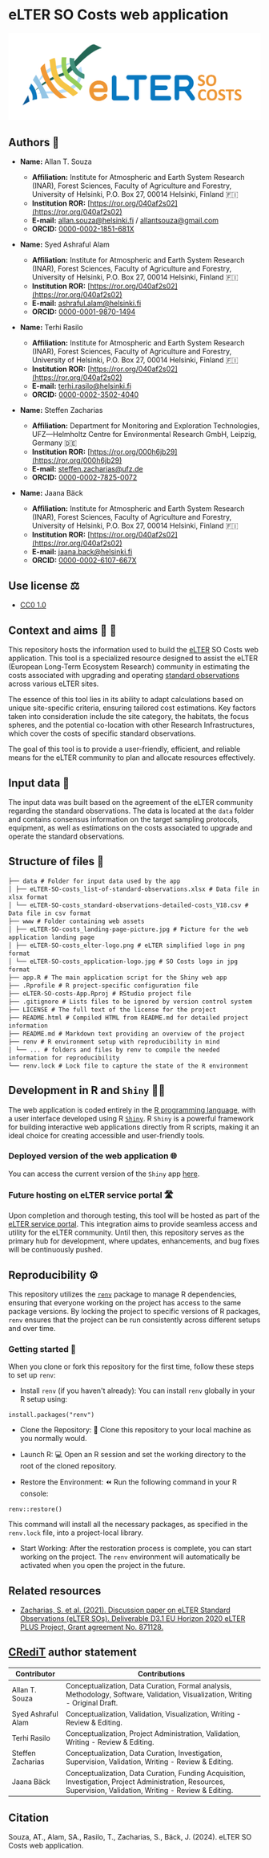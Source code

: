 # eLTER SO Costs web application

![](./www/eLTER-SO-costs_application-logo.jpg)

## Authors :busts_in_silhouette:
- <b>Name:</b> Allan T. Souza
  - <b>Affiliation:</b> Institute for Atmospheric and Earth System Research (INAR), Forest Sciences, Faculty of Agriculture and Forestry, University of Helsinki, P.O. Box 27, 00014 Helsinki, Finland :finland:
  - <b> Institution ROR:</b> [https://ror.org/040af2s02](https://ror.org/040af2s02)
  - <b>E-mail:</b> allan.souza@helsinki.fi / allantsouza@gmail.com
  - <b>ORCID:</b> [0000-0002-1851-681X](https://orcid.org/0000-0002-1851-681X)

- <b>Name:</b> Syed Ashraful Alam
  - <b>Affiliation:</b> Institute for Atmospheric and Earth System Research (INAR), Forest Sciences, Faculty of Agriculture and Forestry, University of Helsinki, P.O. Box 27, 00014 Helsinki, Finland :finland:
  - <b> Institution ROR:</b> [https://ror.org/040af2s02](https://ror.org/040af2s02)
  - <b>E-mail:</b> ashraful.alam@helsinki.fi
  - <b>ORCID:</b> [0000-0001-9870-1494](https://orcid.org/0000-0001-9870-1494)

- <b>Name:</b> Terhi Rasilo
  - <b>Affiliation:</b> Institute for Atmospheric and Earth System Research (INAR), Forest Sciences, Faculty of Agriculture and Forestry, University of Helsinki, P.O. Box 27, 00014 Helsinki, Finland :finland:
  - <b> Institution ROR:</b> [https://ror.org/040af2s02](https://ror.org/040af2s02)
  - <b>E-mail:</b> terhi.rasilo@helsinki.fi
  - <b>ORCID:</b> [0000-0002-3502-4040](https://orcid.org/0000-0002-3502-4040)
  
- <b>Name:</b> Steffen Zacharias
  - <b>Affiliation:</b> Department for Monitoring and Exploration Technologies, UFZ—Helmholtz Centre for Environmental Research GmbH, Leipzig, Germany :de:
  - <b> Institution ROR:</b> [https://ror.org/000h6jb29](https://ror.org/000h6jb29)
  - <b>E-mail:</b> steffen.zacharias@ufz.de
  - <b>ORCID:</b> [0000-0002-7825-0072](https://orcid.org/0000-0002-7825-0072)

- <b>Name:</b> Jaana Bäck
  - <b>Affiliation:</b> Institute for Atmospheric and Earth System Research (INAR), Forest Sciences, Faculty of Agriculture and Forestry, University of Helsinki, P.O. Box 27, 00014 Helsinki, Finland :finland:
  - <b> Institution ROR:</b> [https://ror.org/040af2s02](https://ror.org/040af2s02)
  - <b>E-mail:</b> jaana.back@helsinki.fi
  - <b>ORCID:</b> [0000-0002-6107-667X](https://orcid.org/0000-0002-6107-667X)

## Use license :balance_scale:
- [CC0 1.0](https://creativecommons.org/publicdomain/zero/1.0/)

## Context and aims :book: :dart:

This repository hosts the information used to build the [eLTER](https://elter-ri.eu/) SO Costs web application. This tool is a specialized resource designed to assist the eLTER (European Long-Term Ecosystem Research) community in estimating the costs associated with upgrading and operating [standard observations](https://elter-ri.eu/storage/app/uploads/public/62c/ea2/a00/62cea2a002845239798196.pdf) across various eLTER sites.

The essence of this tool lies in its ability to adapt calculations based on unique site-specific criteria, ensuring tailored cost estimations. Key factors taken into consideration include the site category, the habitats, the focus spheres, and the potential co-location with other Research Infrastructures, which cover the costs of specific standard observations.

The goal of this tool is to provide a user-friendly, efficient, and reliable means for the eLTER community to plan and allocate resources effectively.

## Input data :floppy_disk:

The input data was built based on the agreement of the eLTER community regarding the standard observations. The data is located at the `data` folder and contains consensus information on the target sampling protocols, equipment, as well as estimations on the costs associated to upgrade and operate the standard observations. 

## Structure of files :open_file_folder:
```eLTER-SO-costs-App/
├── data # Folder for input data used by the app
│ ├── eLTER-SO-costs_list-of-standard-observations.xlsx # Data file in xlsx format
│ └── eLTER-SO-costs_standard-observations-detailed-costs_V18.csv # Data file in csv format
├── www # Folder containing web assets
│ ├── eLTER-SO-costs_landing-page-picture.jpg # Picture for the web application landing page
│ ├── eLTER-SO-costs_elter-logo.png # eLTER simplified logo in png format
│ └── eLTER-SO-costs_application-logo.jpg # SO Costs logo in jpg format
├── app.R # The main application script for the Shiny web app
├── .Rprofile # R project-specific configuration file
├── eLTER-SO-costs-App.Rproj # RStudio project file
├── .gitignore # Lists files to be ignored by version control system
├── LICENSE # The full text of the license for the project
├── README.html # Compiled HTML from README.md for detailed project information
├── README.md # Markdown text providing an overview of the project
├── renv # R environment setup with reproducibility in mind
│ └── ... # folders and files by renv to compile the needed information for reproducibility   
└── renv.lock # Lock file to capture the state of the R environment
```

## Development in R and `Shiny` :man_technologist:
The web application is coded entirely in the [R programming language](https://www.r-project.org/), with a user interface developed using R [`Shiny`](https://shiny.posit.co/). R `Shiny` is a powerful framework for building interactive web applications directly from R scripts, making it an ideal choice for creating accessible and user-friendly tools.

### Deployed version of the web application :globe_with_meridians:
You can access the current version of the `Shiny` app [here](https://allantsouza.shinyapps.io/eLTER-SO-costs/).

### Future hosting on eLTER service portal :motorway:
Upon completion and thorough testing, this tool will be hosted as part of the [eLTER service portal](https://portal.elter.cerit-sc.cz/en). This integration aims to provide seamless access and utility for the eLTER community. Until then, this repository serves as the primary hub for development, where updates, enhancements, and bug fixes will be continuously pushed.

## Reproducibility :gear:
This repository utilizes the [`renv`](https://rstudio.github.io/renv/) package to manage R dependencies, ensuring that everyone working on the project has access to the same package versions. By locking the project to specific versions of R packages, `renv` ensures that the project can be run consistently across different setups and over time.

### Getting started :beginner:
When you clone or fork this repository for the first time, follow these steps to set up `renv`:

- Install `renv` (if you haven't already):
You can install `renv` globally in your R setup using:

```
install.packages("renv")
```

- Clone the Repository: :arrow_down_small:
Clone this repository to your local machine as you normally would.

- Launch R: :computer:
Open an R session and set the working directory to the root of the cloned repository.

- Restore the Environment: :rewind:
Run the following command in your R console:

```
renv::restore()
```

This command will install all the necessary packages, as specified in the `renv.lock` file, into a project-local library.

- Start Working: After the restoration process is complete, you can start working on the project. The `renv` environment will automatically be activated when you open the project in the future.

## Related resources
- [Zacharias, S. et al. (2021). Discussion paper on eLTER Standard Observations (eLTER SOs). Deliverable D3.1 EU Horizon 2020 eLTER PLUS Project, Grant agreement No. 871128.](https://elter-ri.eu/storage/app/uploads/public/62c/ea2/a00/62cea2a002845239798196.pdf) 

## [CRediT](https://onlinelibrary.wiley.com/doi/epdf/10.1002/leap.1210) author statement

| Contributor         | Contributions                                                            |
|---------------------|--------------------------------------------------------------------------|
| Allan T. Souza      | Conceptualization, Data Curation, Formal analysis, Methodology, Software, Validation, Visualization, Writing - Original Draft. |
| Syed Ashraful Alam  | Conceptualization, Validation, Visualization, Writing - Review & Editing. |
| Terhi Rasilo        | Conceptualization, Project Administration, Validation, Writing - Review & Editing. |
| Steffen Zacharias   | Conceptualization, Data Curation, Investigation, Supervision, Validation, Writing - Review & Editing. |
| Jaana Bäck          | Conceptualization, Data Curation, Funding Acquisition, Investigation,  Project Administration, Resources, Supervision, Validation, Writing - Review & Editing. |

## Citation
Souza, AT., Alam, SA., Rasilo, T., Zacharias, S., Bäck, J. (2024). eLTER SO Costs web application.
